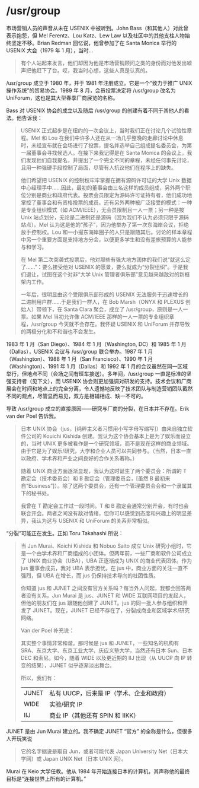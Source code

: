 # \/usr\/group

市场营销人员的声音从未在 USENIX 中被听到。John Bass（和其他人）对此曾表示抱怨，但 Mel Ferentz、Lou Katz、Lew Law 以及社区中的其他支柱人物始终坚定不移。Brian Redman 回忆说，他曾参加了在 Santa Monica 举行的 USENIX 大会（1979 年 1 月），当时…

>有个人站起来发言，他们却因为他是市场营销顾问之类的身份而对他发出嘘声把他赶下了台。哎，我当时心想，这些人真是认真的。

/usr/group 成立于 1980 年，并于 1981 年注册成立。它是一个“致力于推广 UNIX 操作系统”的贸易协会。1989 年 8 月，会员投票决定将 /usr/group 改名为 UniForum，这也是其大型春季厂商展览的名称。

Bass 对 USENIX 协会的成立以及随后 /usr/group 的创建有着不同于其他人的看法。他告诉我：

>USENIX 正式起步是在纽约的一次会议上，当时我们正在讨论几个试验性章程。Mel 和 Lou 在我们中许多人还在从一场几乎整晚的走廊讨论中休息时，未经宣布就在会场进行了投票，提名并选举自己组成提名委员会，为第一届董事会寻找候选人。在接下来我记得是在 Santa Monica 的会议上，我们发现他们自我提名，并提出了一个完全不同的章程，未经任何事先讨论，且用一种强硬手段控制了局面，尽管有人抗议他们在程序上的缺失。
>
>他们希望把 USENIX 的控制权牢牢掌握在拥有源码许可证的大学 Unix 数据中心经理手中……因此，最初的董事会由三名这样的成员组成，另外两个职位分别是商业和政府代表。投票会员限定为源码许可证持有者，他们成功地掌控了董事会和有资格投票的成员。还有另外两种被广泛接受的模式：一种是专业组织模式（如 ACM/IEEE），无会员限制且一人一票；另一种是按 Unix 站点划分，无论是二进制还是源码（因为我们不认为必须只限于源码站点）。Mel 认为这是他的“孩子”，因为他举办了第一次东海岸会议，拒绝放手控制权。Lou 和一小撮东海岸圈子的人只是跟随其后。讨论的样本章程中另一个重要方面是支持地方分会，以便更多学生和没有差旅预算的人能参与和学习。
>
>在 Mel 第二次突袭式投票后，他对那些有强大地方团体的我们说“就这么定了……”：要么接受他对 USENIX 的愿景，要么就成为“分裂组织”。于是我们退让，试图在这个对非“大学 Unix 管理者俱乐部”意见越来越敌对的新框架内工作。
>
>一年后，很明显由这个受限俱乐部形成的 USENIX 无法服务于迅速增长的二进制用户群……于是我们一群人，在 Bob Marsh（ONYX 和 PLEXUS 创始人）带领下，在 Santa Clara 聚会，成立了 /usr/group，原则是一人一票。如果 Mel 当初允许像 ACM/IEEE 那样的一人一票的专业组织章程，/usr/group 今天就不会存在。我怀疑 USENIX 和 UniForum 并存导致的两极分化和不和谐也不会发生。

1983 年 1 月（San Diego）、1984 年 1 月（Washington, DC）和 1985 年 1 月（Dallas），USENIX 会议与 /usr/group 联合举办。1987 年 1 月（Washington）、1988 年 1 月（San Francisco）、1990 年 1 月（Washington）、1991 年 1 月（Dallas）和 1992 年 1 月的会议虽然在同一区域举行，但地点不同（会场之间有班车接送）。多年间，/usr/group 一直是标准的坚强支持者（见下文），而 USENIX 协会则更加强调对研发的支持。技术会议和厂商展会在时间和地点上的完全分离，令人遗憾地反映了技术团队与制造营销团队截然不同的观点，尽管显而易见，双方是相辅相成、缺一不可的。

导致 /usr/group 成立的直接原因——研究与厂商的分裂，在日本并不存在。Erik van der Poel 告诉我。

>日本 UNIX 协会（jus，\[纯粹主义者习惯用小写字母写缩写]）由来自独立软件公司的 Kouichi Kishida 创建。我认为这个协会基本上是为了娱乐而设立的，当时 UNIX 更多被看作是一个研究领域，而不是现在这样的商业领域。由于它是为了娱乐/研究，大学和企业人员可以共同参与。（当然，日本一直以政府、学术界和产业之间良好的合作关系著称。）
>
>随着 UNIX 商业方面逐渐显现，我认为这时诞生了两个委员会：所谓的 T 勘定会（技术委员会）和 B 勘定会（管理委员会，\[虽然 B 最初来自“Business”]）。除了这两个委员会，还有一个管理委员会会和一个隶属其下的秘书处。
>
>我曾在 T 勘定会工作过一段时间。T 和 B 勘定会通常分别开会，有时也会联合开会。两者之间没有敌对情绪，但你可以感觉到态度和兴趣上的明显差异，我认为这与 USENIX 和 UniForum 的关系非常相似。

“分裂”可能正在发生。正如 Toru Takahashi 所说：

>当 Jun Murai、Koichi Kishida 和 Nobuo Saito 成立 Unix 研究小组时，它是一个由学术界和厂商组成的小团体。但两年前，一些厂商和软件公司成立了 UNIX 商业协会（UBA），UBA 正逐渐成为 UNIX 的商业代表团体。作为 jus 董事会成员，我对 UBA 表示担忧。在 jus 中，商业方面的关注一直不强烈，但 UBA 在增长，而 jus 仍保持技术导向的社团性质。
>
>你知道 jus 和 JUNET 之间没有官方关系吗？每当外人问起，我都会回答两者没有关系。Jun Murai 是 jus、JUNET 和 WIDE 互联网项目的发起人，但他的朋友们在 jus 跟随他创建了 JUNET。jus 的同一批人参与组织和开发了 JUNET。现在，JUNET 已经不存在了，分裂成商业和区域学术/研究网络。
>
>Van der Poel 补充说：
>
>其实整个事情非常和谐。那时候是 jus 和 JUNET，一些知名的机构有 SRA、东京大学、东京工业大学、庆应义塾大学，当然还有日本 Sun、日本 DEC 和索尼。如今，随着 WIDE 以及更近期的 IIJ 出现（从 UUCP 向 IP 转变的结果），JUNET 似乎逐渐淡出舞台。
>
>所以，我们有：
>
>|    |  |
>| ----- | ------------------------ |
>| JUNET | 私有 UUCP，后来是 IP（学术、企业和政府） |
>| WIDE  | 实验/研究 IP                 |
>| IIJ   | 商业 IP（其他还有 SPIN 和 IIKK）  |

JUNET 是由 Jun Murai 建立的。我不确定 JUNET “官方” 的全称是什么，但很多人开玩笑说

>它的名字据说是取自 Jun，或者可能代表 Japan University Net（日本大学网）或 Japan UNIX Net（日本 UNIX 网）。

Murai 在 Keio 大学任教。他从 1984 年开始连接日本的计算机，其声称他的最终目标是“连接世界上所有的计算机。”


